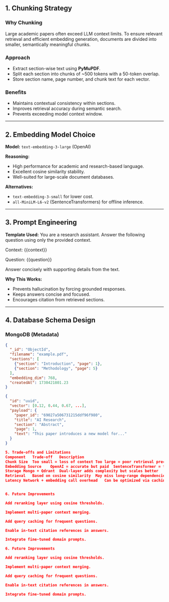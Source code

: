 
## 1. Chunking Strategy

### Why Chunking
Large academic papers often exceed LLM context limits. To ensure relevant retrieval and efficient embedding generation, documents are divided into smaller, semantically meaningful chunks.

### Approach
- Extract section-wise text using **PyMuPDF**.
- Split each section into chunks of ~500 tokens with a 50-token overlap.
- Store section name, page number, and chunk text for each vector.

### Benefits
- Maintains contextual consistency within sections.
- Improves retrieval accuracy during semantic search.
- Prevents exceeding model context window.

---

## 2. Embedding Model Choice

**Model:** `text-embedding-3-large` (OpenAI)

**Reasoning:**
- High performance for academic and research-based language.
- Excellent cosine similarity stability.
- Well-suited for large-scale document databases.

**Alternatives:**
- `text-embedding-3-small` for lower cost.
- `all-MiniLM-L6-v2` (SentenceTransformers) for offline inference.

---

## 3. Prompt Engineering

**Template Used:**
You are a research assistant.
Answer the following question using only the provided context.

Context:
{{context}}

Question:
{{question}}

Answer concisely with supporting details from the text.


**Why This Works:**
- Prevents hallucination by forcing grounded responses.
- Keeps answers concise and focused.
- Encourages citation from retrieved sections.

---

## 4. Database Schema Design

### MongoDB (Metadata)
```json
{
  "_id": "ObjectId",
  "filename": "example.pdf",
  "sections": [
    {"section": "Introduction", "page": 1},
    {"section": "Methodology", "page": 5}
  ],
  "embedding_dim": 768,
  "createdAt": 1730421801.23
}

{
  "id": "uuid",
  "vector": [0.12, 0.44, 0.67, ...],
  "payload": {
    "paper_id": "69027a506731215ddf96f980",
    "title": "AI Research",
    "section": "Abstract",
    "page": 1,
    "text": "This paper introduces a new model for..."
  }
}

5. Trade-offs and Limitations
Component	Trade-off	Description
Chunk Size	Too small = loss of context	Too large = poor retrieval precision
Embedding Source	OpenAI = accurate but paid	SentenceTransformer = free but less accurate
Storage	Mongo + Qdrant	Dual-layer adds complexity but scales better
Retrieval	Based on cosine similarity	May miss long-range dependencies
Latency	Network + embedding call overhead	Can be optimized via caching


6. Future Improvements

Add reranking layer using cosine thresholds.

Implement multi-paper context merging.

Add query caching for frequent questions.

Enable in-text citation references in answers.

Integrate fine-tuned domain prompts.

6. Future Improvements

Add reranking layer using cosine thresholds.

Implement multi-paper context merging.

Add query caching for frequent questions.

Enable in-text citation references in answers.

Integrate fine-tuned domain prompts.

